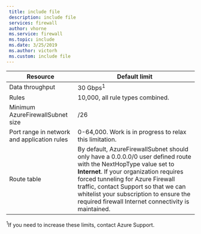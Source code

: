 ```yaml
---
 title: include file
 description: include file
 services: firewall
 author: vhorne
 ms.service: firewall
 ms.topic: include
 ms.date: 3/25/2019
 ms.author: victorh
 ms.custom: include file
---
```


| Resource | Default limit |
| --- | --- |
| Data throughput |30 Gbps<sup>1</sup> |
|Rules|10,000, all rule types combined.|
|Minimum AzureFirewallSubnet size |/26|
|Port range in network and application rules|0-64,000. Work is in progress to relax this limitation.|
|Route table|By default, AzureFirewallSubnet should only have a 0.0.0.0/0 user defined route with the NextHopType value set to **Internet**. If your organization requires forced tunneling for Azure Firewall traffic, contact Support so that we can whitelist your subscription to ensure the required firewall Internet connectivity is maintained.

<sup>1</sup>If you need to increase these limits, contact Azure Support.
